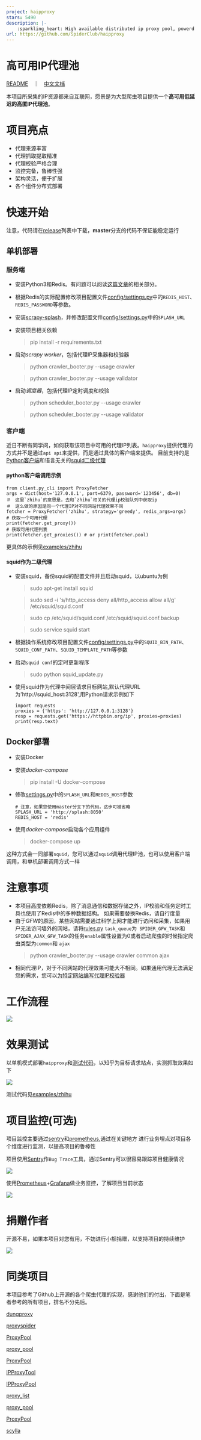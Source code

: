 ```yaml
---
project: haipproxy
stars: 5490
description: |-
    :sparkling_heart: High available distributed ip proxy pool, powerd by Scrapy and Redis
url: https://github.com/SpiderClub/haipproxy
---
```


# 高可用IP代理池
[README](README_EN.md)　｜　[中文文档](README.md)

本项目所采集的IP资源都来自互联网，愿景是为大型爬虫项目提供一个**高可用低延迟的高匿IP代理池**。

# 项目亮点
- 代理来源丰富
- 代理抓取提取精准
- 代理校验严格合理
- 监控完备，鲁棒性强
- 架构灵活，便于扩展
- 各个组件分布式部署

# 快速开始

注意，代码请在[release](https://github.com/SpiderClub/haipproxy/releases)列表中下载，**master**分支的代码不保证能稳定运行

## 单机部署

### 服务端
- 安装Python3和Redis。有问题可以阅读[这篇文章](https://github.com/SpiderClub/weibospider/wiki/%E5%88%86%E5%B8%83%E5%BC%8F%E7%88%AC%E8%99%AB%E7%8E%AF%E5%A2%83%E9%85%8D%E7%BD%AE)的相关部分。
- 根据Redis的实际配置修改项目配置文件[config/settings.py](config/settings.py)中的`REDIS_HOST`、`REDIS_PASSWORD`等参数。
- 安装[scrapy-splash](https://github.com/scrapy-plugins/scrapy-splash)，并修改配置文件[config/settings.py](config/settings.py)中的`SPLASH_URL`
- 安装项目相关依赖
  > pip install -r requirements.txt
- 启动*scrapy worker*，包括代理IP采集器和校验器
  > python crawler_booter.py --usage crawler

  > python crawler_booter.py --usage validator
- 启动*调度器*，包括代理IP定时调度和校验
  > python scheduler_booter.py --usage crawler

  > python scheduler_booter.py --usage validator

### 客户端
近日不断有同学问，如何获取该项目中可用的代理IP列表。`haipproxy`提供代理的方式并不是通过`api api`来提供，而是通过具体的客户端来提供。
目前支持的是[Python客户端](client/py_cli.py)和语言无关的[squid二级代理](client/squid.py)

#### python客户端调用示例 
```python3
from client.py_cli import ProxyFetcher
args = dict(host='127.0.0.1', port=6379, password='123456', db=0)
＃　这里`zhihu`的意思是，去和`zhihu`相关的代理ip校验队列中获取ip
＃　这么做的原因是同一个代理IP对不同网站代理效果不同
fetcher = ProxyFetcher('zhihu', strategy='greedy', redis_args=args)
# 获取一个可用代理
print(fetcher.get_proxy())
# 获取可用代理列表
print(fetcher.get_proxies()) # or print(fetcher.pool)
```

更具体的示例见[examples/zhihu](examples/zhihu/zhihu_spider.py)

#### squid作为二级代理
- 安装squid，备份squid的配置文件并且启动squid，以ubuntu为例
  > sudo apt-get install squid

  > sudo sed -i 's/http_access deny all/http_access allow all/g' /etc/squid/squid.conf

  > sudo cp /etc/squid/squid.conf /etc/squid/squid.conf.backup

  > sudo service squid start
- 根据操作系统修改项目配置文件[config/settings.py](config/settings.py)中的`SQUID_BIN_PATH`、`SQUID_CONF_PATH`、`SQUID_TEMPLATE_PATH`等参数
- 启动`squid conf`的定时更新程序
  > sudo python squid_update.py
- 使用squid作为代理中间层请求目标网站,默认代理URL为'http://squid_host:3128',用Python请求示例如下
  ```python3
  import requests
  proxies = {'https': 'http://127.0.0.1:3128'}
  resp = requests.get('https://httpbin.org/ip', proxies=proxies)
  print(resp.text)
  ```
   
## Docker部署
- 安装Docker

- 安装*docker-compose*
  > pip install -U docker-compose

- 修改[settings.py](config/settings.py)中的`SPLASH_URL`和`REDIS_HOST`参数
  ```python3
  # 注意，如果您使用master分支下的代码，这步可被省略
  SPLASH_URL = 'http://splash:8050'
  REDIS_HOST = 'redis'
  ```
- 使用*docker-compose*启动各个应用组件
  > docker-compose up

这种方式会一同部署`squid`，您可以通过`squid`调用代理IP池，也可以使用客户端调用，和单机部署调用方式一样

# 注意事项
- 本项目高度依赖Redis，除了消息通信和数据存储之外，IP校验和任务定时工具也使用了Redis中的多种数据结构。
如果需要替换Redis，请自行度量
- 由于*GFW*的原因，某些网站需要通过科学上网才能进行访问和采集，如果用户无法访问墙外的网站，请将[rules.py](config/rules.py)
`task_queue`为` SPIDER_GFW_TASK`和`SPIDER_AJAX_GFW_TASK`的任务`enable`属性设置为0或者启动爬虫的时候指定爬虫类型为`common`和
`ajax`
  > python crawler_booter.py --usage crawler common ajax
- 相同代理IP，对于不同网站的代理效果可能大不相同。如果通用代理无法满足您的需求，您可以[为特定网站编写代理IP校验器](https://github.com/SpiderClub/haipproxy/blob/master/docs/%E9%92%88%E5%AF%B9%E7%89%B9%E5%AE%9A%E7%AB%99%E7%82%B9%E6%B7%BB%E5%8A%A0%E6%A0%A1%E9%AA%8C%E5%99%A8.md)

# 工作流程
![](static/workflow.png)

# 效果测试
以单机模式部署`haipproxy`和[测试代码](examples/zhihu/zhihu_spider.py)，以知乎为目标请求站点，实测抓取效果如下

![](./static/zhihu.png)

测试代码见[examples/zhihu](examples/zhihu/zhihu_spider.py)

# 项目监控(可选)
项目监控主要通过[sentry](https://sentry.io/welcome/)和[prometheus](https://prometheus.io/),通过在关键地方
进行业务埋点对项目各个维度进行监测，以提高项目的鲁棒性

项目使用[Sentry](https://sentry.io/welcome/)作`Bug Trace`工具，通过Sentry可以很容易跟踪项目健康情况

![](./static/bug_trace.jpg)


使用[Prometheus](https://prometheus.io/)+[Grafana](https://grafana.com/)做业务监控，了解项目当前状态

![](./static/monitor.png)

# 捐赠作者
开源不易，如果本项目对您有用，不妨进行小额捐赠，以支持项目的持续维护

![](./static/donate.jpg)

# 同类项目
本项目参考了Github上开源的各个爬虫代理的实现，感谢他们的付出，下面是笔者参考的所有项目，排名不分先后。

[dungproxy](https://github.com/virjar/dungproxy)

[proxyspider](https://github.com/zhangchenchen/proxyspider)

[ProxyPool](https://github.com/henson/ProxyPool)

[proxy_pool](https://github.com/jhao104/proxy_pool)

[ProxyPool](https://github.com/WiseDoge/ProxyPool)

[IPProxyTool](https://github.com/awolfly9/IPProxyTool)

[IPProxyPool](https://github.com/qiyeboy/IPProxyPool)

[proxy_list](https://github.com/gavin66/proxy_list)

[proxy_pool](https://github.com/lujqme/proxy_pool)

[ProxyPool](https://github.com/fengzhizi715/ProxyPool)

[scylla](https://github.com/imWildCat/scylla)

